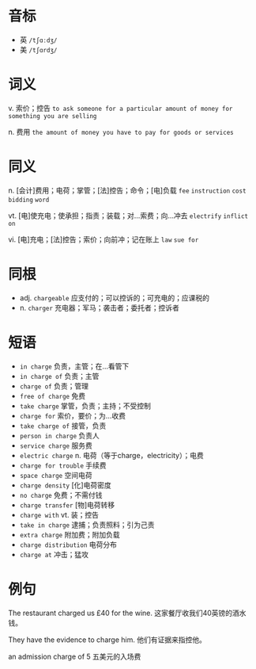 # 音标

- 英 `/tʃɑːdʒ/`
- 美 `/tʃɑrdʒ/`

# 词义

v. 索价；控告
`to ask someone for a particular amount of money for something you are selling`

n. 费用
`the amount of money you have to pay for goods or services`

# 同义

n. [会计]费用；电荷；掌管；[法]控告；命令；[电]负载
`fee` `instruction` `cost` `bidding` `word`

vt. [电]使充电；使承担；指责；装载；对…索费；向…冲去
`electrify` `inflict on`

vi. [电]充电；[法]控告；索价；向前冲；记在账上
`law` `sue for`

# 同根

- adj. `chargeable` 应支付的；可以控诉的；可充电的；应课税的
- n. `charger` 充电器；军马；袭击者；委托者；控诉者

# 短语

- `in charge` 负责，主管；在…看管下
- `in charge of` 负责；主管
- `charge of` 负责；管理
- `free of charge` 免费
- `take charge` 掌管，负责；主持；不受控制
- `charge for` 索价，要价；为…收费
- `take charge of` 接管，负责
- `person in charge` 负责人
- `service charge` 服务费
- `electric charge` n. 电荷（等于charge，electricity）；电费
- `charge for trouble` 手续费
- `space charge` 空间电荷
- `charge density` [化]电荷密度
- `no charge` 免费；不需付钱
- `charge transfer` [物]电荷转移
- `charge with` vt. 装；控告
- `take in charge` 逮捕；负责照料；引为己责
- `extra charge` 附加费；附加负载
- `charge distribution` 电荷分布
- `charge at` 冲击；猛攻

# 例句

The restaurant charged us £40 for the wine.
这家餐厅收我们40英镑的酒水钱。

They have the evidence to charge him.
他们有证据来指控他。

an admission charge of 5
五美元的入场费


